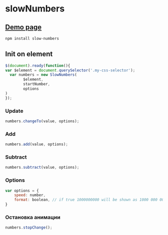 # slowNumbers
 
 ## [Demo page](https://sash-ok.github.io/slowNumbers/)

```bash
npm install slow-numbers
```


## Init on element
```javascript
$(document).ready(function(){
var $element = document.querySelector('.my-css-selector');
  var numbers = new SlowNumbers(
        $element,
        startNumber,
        options
)
});
```

### Update

```javascript
numbers.changeTo(value, options);
```

### Add

```javascript
numbers.add(value, options);
```

### Subtract

```javascript
numbers.subtract(value, options);
```

### Options

```javascript
var options = {
	speed: number,
	format: boolean, // if true 1000000000 will be shown as 1000 000 000
}
```

### Остановка анимации

```javascript
numbers.stopChange();
```
